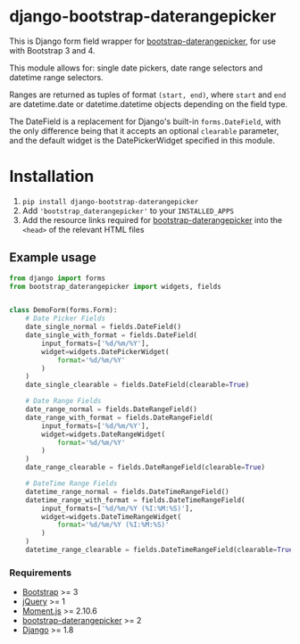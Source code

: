 # django-bootstrap-daterangepicker

This is Django form field wrapper for [bootstrap-daterangepicker](http://www.daterangepicker.com/), for use with Bootstrap 3 and 4.

This module allows for: single date pickers, date range selectors and datetime range selectors.

Ranges are returned as tuples of format `(start, end)`, where `start` and `end` are datetime.date or datetime.datetime objects depending on the field type.

The DateField is a replacement for Django's built-in `forms.DateField`, with the only difference being that it accepts an optional `clearable` parameter, and the default widget is the DatePickerWidget specified in this module. 

# Installation
1. `pip install django-bootstrap-daterangepicker`
2. Add `'bootstrap_daterangepicker'` to your `INSTALLED_APPS`
3. Add the resource links required for [bootstrap-daterangepicker](http://www.daterangepicker.com/) into the `<head>`  of the relevant HTML files

## Example usage
```python
from django import forms
from bootstrap_daterangepicker import widgets, fields


class DemoForm(forms.Form):
    # Date Picker Fields
    date_single_normal = fields.DateField()
    date_single_with_format = fields.DateField(
        input_formats=['%d/%m/%Y'],
        widget=widgets.DatePickerWidget(
            format='%d/%m/%Y'
        )
    )
    date_single_clearable = fields.DateField(clearable=True)

    # Date Range Fields
    date_range_normal = fields.DateRangeField()
    date_range_with_format = fields.DateRangeField(
        input_formats=['%d/%m/%Y'],
        widget=widgets.DateRangeWidget(
            format='%d/%m/%Y'
        )
    )
    date_range_clearable = fields.DateRangeField(clearable=True)

    # DateTime Range Fields
    datetime_range_normal = fields.DateTimeRangeField()
    datetime_range_with_format = fields.DateTimeRangeField(
        input_formats=['%d/%m/%Y (%I:%M:%S)'],
        widget=widgets.DateTimeRangeWidget(
            format='%d/%m/%Y (%I:%M:%S)'
        )
    )
    datetime_range_clearable = fields.DateTimeRangeField(clearable=True)
```

### Requirements
* [Bootstrap](http://getbootstrap.com/) >= 3
* [jQuery](http://www.jquery.com/) >= 1
* [Moment.js](http://momentjs.com/) >= 2.10.6
* [bootstrap-daterangepicker](http://www.daterangepicker.com/) >= 2
* [Django](https://www.djangoproject.com/) >= 1.8

